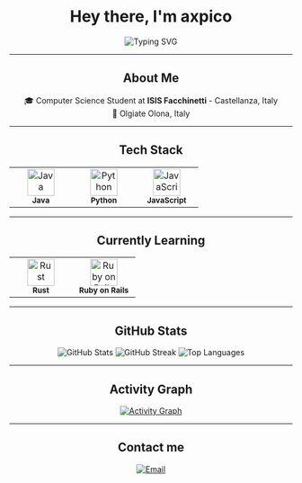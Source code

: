 <div align="center">

# Hey there, I'm axpico

<img src="https://readme-typing-svg.herokuapp.com?font=JetBrains+Mono&size=18&duration=3000&pause=1000&color=6C7B7F&center=true&vCenter=true&width=435&lines=Student+%7C+Developer;Building+the+future%2C+one+line+at+a+time" alt="Typing SVG" />

</div>

---

<div align="center">

## **About Me**

🎓 Computer Science Student at **ISIS Facchinetti** - Castellanza, Italy   
📍 Olgiate Olona, Italy

</div>

---

<div align="center">

## **Tech Stack**

<table>
<tr>
<td align="center" width="96">
<img src="https://skillicons.dev/icons?i=java" width="48" height="48" alt="Java" />
<br><sub><b>Java</b></sub>
</td>
<td align="center" width="96">
<img src="https://skillicons.dev/icons?i=python" width="48" height="48" alt="Python" />
<br><sub><b>Python</b></sub>
</td>
<td align="center" width="96">
<img src="https://skillicons.dev/icons?i=javascript" width="48" height="48" alt="JavaScript" />
<br><sub><b>JavaScript</b></sub>
</td>
</tr>
</table>

</div>

---

<div align="center">

## **Currently Learning**

<table>
<tr>
<td align="center" width="96">
<img src="https://skillicons.dev/icons?i=rust" width="48" height="48" alt="Rust" />
<br><sub><b>Rust</b></sub>
</td>
<td align="center" width="96">
<img src="https://skillicons.dev/icons?i=rails" width="48" height="48" alt="Ruby on Rails" />
<br><sub><b>Ruby on Rails</b></sub>
</td>
</tr>
</table>

</div>

---

<div align="center">

## **GitHub Stats**

<img src="https://github-readme-stats.vercel.app/api?username=axpico&show_icons=true&theme=transparent&hide_border=true&text_color=6C7B7F&icon_color=6C7B7F" alt="GitHub Stats" />

<img src="https://github-readme-streak-stats.herokuapp.com/?user=axpico&theme=transparent&hide_border=true&stroke=6C7B7F&ring=6C7B7F&fire=6C7B7F&currStreakLabel=6C7B7F" alt="GitHub Streak" />

<img src="https://github-readme-stats.vercel.app/api/top-langs/?username=axpico&layout=compact&theme=transparent&hide_border=true&text_color=6C7B7F" alt="Top Languages" />

</div>

---

<div align="center">

## **Activity Graph**

[![Activity Graph](https://github-readme-activity-graph.vercel.app/graph?username=axpico&theme=minimal&hide_border=true&color=6C7B7F&line=6C7B7F&point=6C7B7F)](https://github.com/axpico)

</div>

---

<div align="center">

## **Contact me**

[![Email](https://img.shields.io/badge/Email-D14836?style=flat-square&logo=gmail&logoColor=white)](mailto:ale@picone.it)

</div>
